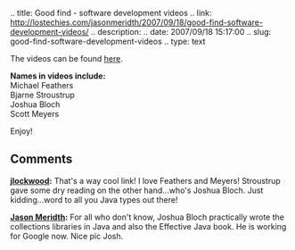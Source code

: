 .. title: Good find - software development videos
.. link: http://lostechies.com/jasonmeridth/2007/09/18/good-find-software-development-videos/
.. description: 
.. date: 2007/09/18 15:17:00
.. slug: good-find-software-development-videos
.. type: text


The videos can be found [here](http://www.informit.com/podcasts/channel.aspx?c=dadf92ca-3bdc-484e-9cd8-cbfe0cfc0de6&rl=1).

**Names in videos include:**  
Michael Feathers  
Bjarne Stroustrup  
Joshua Bloch  
Scott Meyers

Enjoy!

## Comments

**[jlockwood](#96 "2007-09-18 17:55:19"):** That's a way cool link! I love Feathers and Meyers! Stroustrup gave some dry reading on the other hand...who's Joshua Bloch. Just kidding...word to all you Java types out there!

**[Jason Meridth](#97 "2007-09-18 19:48:08"):** For all who don't know, Joshua Bloch practically wrote the collections libraries in Java and also the Effective Java book. He is working for Google now. Nice pic Josh.

